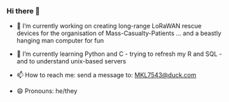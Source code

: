 ### Hi there 👋

- 🔭 I’m currently working on creating long-range LoRaWAN rescue devices for the organisation of Mass-Casualty-Patients ...
     and a beastly hanging man computer for fun 
     
- 🌱 I’m currently learning Python and C - trying to refresh my R and SQL - and to understand unix-based servers

- 📫 How to reach me: send a message to: MKL7543@duck.com
- 😄 Pronouns: he/they
